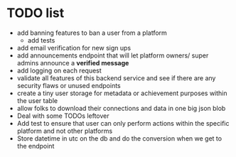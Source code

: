 # TODO list

- add banning features to ban a user from a platform
  - add tests
- add email verification for new sign ups
- add announcements endpoint that will let platform owners/ super admins announce a **verified message**
- add logging on each request
- validate all features of this backend service and see if there are any security flaws or unused endpoints
- create a tiny user storage for metadata or achievement purposes within the user table
- allow folks to download their connections and data in one big json blob
- Deal with some TODOs leftover
- Add test to ensure that user can only perform actions within the specific platform and not other platforms
- Store datetime in utc on the db and do the conversion when we get to the endpoint
